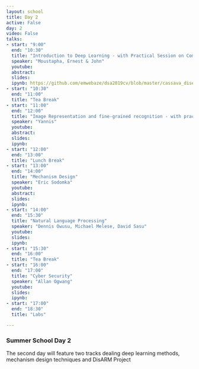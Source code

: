 ```yaml
---
layout: school
title: Day 2
active: False
day: 2
video: False
talks:
- start: "9:00"
  end: "10:30"
  title: "Introduction to Deep Learning - with Practical Session on Computer Vision"
  speaker: "Moustapha, Ernest & John" 
  youtube:
  abstract: 
  slides:  
  ipynb: https://github.com/emwebaze/dsa2019cv/blob/master/cassava_disease_detection.ipynb
- start: "10:30"
  end: "11:00"
  title: "Tea Break"
- start: "11:00"
  end: "12:00"
  title: "Image Representation and fine-grained recognition - with practical session"
  speaker: "Yannis"
  youtube:
  abstract:
  slides:
  ipynb:
- start: "12:00"
  end: "13:00"
  title: "Lunch Break"
- start: "13:00"
  end: "14:00"
  title: "Mechanism Design"
  speaker: "Eric Sodomka"
  youtube:
  abstract:
  slides:
  ipynb:
- start: "14:00"
  end: "15:30"
  title: "Natural Language Processing"
  speaker: "Dennis Owusu, Michael Melese, David Sasu"
  youtube:
  slides: 
  ipynb:
- start: "15:30"
  end: "16:00"
  title: "Tea Break"
- start: "16:00"
  end: "17:00"
  title: "Cyber Security"
  speaker: "Allan Ogwang"
  youtube:
  slides: 
  ipynb:
- start: "17:00"
  end: "18:30"
  title: "Labs"

---
```


<h3> Summer School Day 2 </h3>

<p>The second day will feature two tracks dealing deep learning methods, mechanism design techniques and DisARM Project</p>
